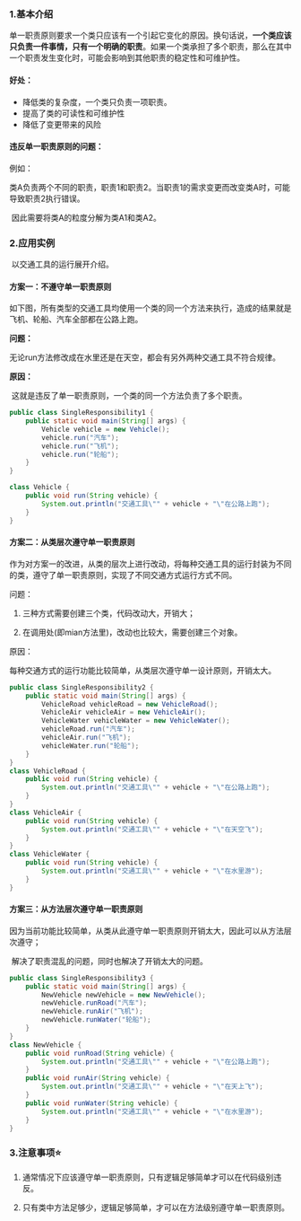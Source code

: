 ### 1.基本介绍

​      单一职责原则要求一个类只应该有一个引起它变化的原因。换句话说，**一个类应该只负责一件事情，只有一个明确的职责**。如果一个类承担了多个职责，那么在其中一个职责发生变化时，可能会影响到其他职责的稳定性和可维护性。

#### 好处：

- 降低类的复杂度，一个类只负责一项职责。
- 提高了类的可读性和可维护性
- 降低了变更带来的风险

#### 违反单一职责原则的问题：

例如：

​      类A负责两个不同的职责，职责1和职责2。当职责1的需求变更而改变类A时，可能导致职责2执行错误。

​      因此需要将类A的粒度分解为类A1和类A2。

### 2.应用实例

​	以交通工具的运行展开介绍。

#### 方案一：不遵守单一职责原则

​      如下图，所有类型的交通工具均使用一个类的同一个方法来执行，造成的结果就是飞机、轮船、汽车全部都在公路上跑。

**问题：**

​	无论run方法修改成在水里还是在天空，都会有另外两种交通工具不符合规律。

**原因：**

​	这就是违反了单一职责原则，一个类的同一个方法负责了多个职责。

~~~ java
public class SingleResponsibility1 {
    public static void main(String[] args) {
        Vehicle vehicle = new Vehicle();
        vehicle.run("汽车");
        vehicle.run("飞机");
        vehicle.run("轮船");
    }
}

class Vehicle {
    public void run(String vehicle) {
        System.out.println("交通工具\"" + vehicle + "\"在公路上跑");
    }
}
~~~

#### 方案二：从类层次遵守单一职责原则

​      作为对方案一的改进，从类的层次上进行改动，将每种交通工具的运行封装为不同的类，遵守了单一职责原则，实现了不同交通方式运行方式不同。

问题：

1. 三种方式需要创建三个类，代码改动大，开销大；

2. 在调用处(即mian方法里)，改动也比较大，需要创建三个对象。

原因：

​	每种交通方式的运行功能比较简单，从类层次遵守单一设计原则，开销太大。

~~~ java
public class SingleResponsibility2 {
    public static void main(String[] args) {
        VehicleRoad vehicleRoad = new VehicleRoad();
        VehicleAir vehicleAir = new VehicleAir();
        VehicleWater vehicleWater = new VehicleWater();
        vehicleRoad.run("汽车");
        vehicleAir.run("飞机");
        vehicleWater.run("轮船");
    }
}
class VehicleRoad {
    public void run(String vehicle) {
        System.out.println("交通工具\"" + vehicle + "\"在公路上跑");
    }
}
class VehicleAir {
    public void run(String vehicle) {
        System.out.println("交通工具\"" + vehicle + "\"在天空飞");
    }
}
class VehicleWater {
    public void run(String vehicle) {
        System.out.println("交通工具\"" + vehicle + "\"在水里游");
    }
}
~~~

#### 方案三：从方法层次遵守单一职责原则

​	因为当前功能比较简单，从类从此遵守单一职责原则开销太大，因此可以从方法层次遵守；

​	解决了职责混乱的问题，同时也解决了开销太大的问题。

~~~ java
public class SingleResponsibility3 {
    public static void main(String[] args) {
        NewVehicle newVehicle = new NewVehicle();
        newVehicle.runRoad("汽车");
        newVehicle.runAir("飞机");
        newVehicle.runWater("轮船");
    }
}
class NewVehicle {
    public void runRoad(String vehicle) {
        System.out.println("交通工具\"" + vehicle + "\"在公路上跑");
    }
    public void runAir(String vehicle) {
        System.out.println("交通工具\"" + vehicle + "\"在天上飞");
    }
    public void runWater(String vehicle) {
        System.out.println("交通工具\"" + vehicle + "\"在水里游");
    }
}
~~~

### 3.注意事项⭐

1. 通常情况下应该遵守单一职责原则，只有逻辑足够简单才可以在代码级别违反。

2. 只有类中方法足够少，逻辑足够简单，才可以在方法级别遵守单一职责原则。



















